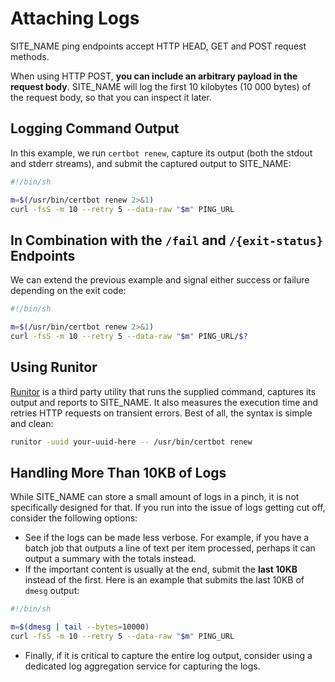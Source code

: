 # Attaching Logs

SITE_NAME ping endpoints accept HTTP HEAD, GET and POST request methods.

When using HTTP POST, **you can include an arbitrary payload in the request body**.
SITE_NAME will log the first 10 kilobytes (10 000 bytes) of the request body, so that
you can inspect it later.

## Logging Command Output

In this example, we run `certbot renew`, capture its output (both the stdout
and stderr streams), and submit the captured output to SITE_NAME:

```bash
#!/bin/sh

m=$(/usr/bin/certbot renew 2>&1)
curl -fsS -m 10 --retry 5 --data-raw "$m" PING_URL
```

## In Combination with the `/fail` and `/{exit-status}` Endpoints

We can extend the previous example and signal either success or failure
depending on the exit code:

```bash
#!/bin/sh

m=$(/usr/bin/certbot renew 2>&1)
curl -fsS -m 10 --retry 5 --data-raw "$m" PING_URL/$?
```

## Using Runitor

[Runitor](https://github.com/bdd/runitor) is a third party utility that runs the
supplied command, captures its output and reports to SITE_NAME.
It also measures the execution time and retries HTTP requests on transient errors.
Best of all, the syntax is simple and clean:

```bash
runitor -uuid your-uuid-here -- /usr/bin/certbot renew
```

## Handling More Than 10KB of Logs

While SITE_NAME can store a small amount of logs in a pinch, it is not specifically
designed for that. If you run into the issue of logs getting cut off, consider
the following options:

* See if the logs can be made less verbose. For example, if you have a batch job
that outputs a line of text per item processed, perhaps it can output a summary with
the totals instead.
* If the important content is usually at the end, submit the **last 10KB** instead
of the first. Here is an example that submits the last 10KB of `dmesg` output:

```bash
#!/bin/sh

m=$(dmesg | tail --bytes=10000)
curl -fsS -m 10 --retry 5 --data-raw "$m" PING_URL
```

* Finally, if it is critical to capture the entire log output,
consider using a dedicated log aggregation service for capturing the logs.
